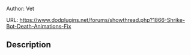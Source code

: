 Author: Vet

URL: https://www.dodplugins.net/forums/showthread.php?1866-Shrike-Bot-Death-Animations-Fix

## Description

